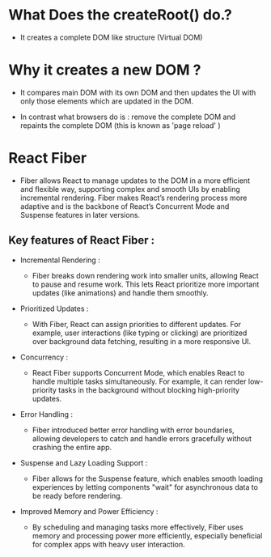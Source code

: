 # What Does the createRoot() do.?

- It creates a complete DOM like structure (Virtual DOM)

# Why it creates a new DOM ?

- It compares main DOM with its own DOM and then updates the UI with only those elements which are updated in the DOM.

- In contrast what browsers do is : remove the complete DOM and repaints the complete DOM (this is known as 'page reload' )

# React Fiber

- Fiber allows React to manage updates to the DOM in a more efficient and flexible way, supporting complex and smooth UIs by enabling incremental rendering. Fiber makes React’s rendering process more adaptive and is the backbone of React’s Concurrent Mode and Suspense features in later versions.

## Key features of React Fiber :

- Incremental Rendering :

  - Fiber breaks down rendering work into smaller units, allowing React to pause and resume work. This lets React prioritize more important updates (like animations) and handle them smoothly.

- Prioritized Updates :

  - With Fiber, React can assign priorities to different updates. For example, user interactions (like typing or clicking) are prioritized over background data fetching, resulting in a more responsive UI.

- Concurrency :

  - React Fiber supports Concurrent Mode, which enables React to handle multiple tasks simultaneously. For example, it can render low-priority tasks in the background without blocking high-priority updates.

- Error Handling :

  - Fiber introduced better error handling with error boundaries, allowing developers to catch and handle errors gracefully without crashing the entire app.

- Suspense and Lazy Loading Support :

  - Fiber allows for the Suspense feature, which enables smooth loading experiences by letting components "wait" for asynchronous data to be ready before rendering.

- Improved Memory and Power Efficiency :

  - By scheduling and managing tasks more effectively, Fiber uses memory and processing power more efficiently, especially beneficial for complex apps with heavy user interaction.
